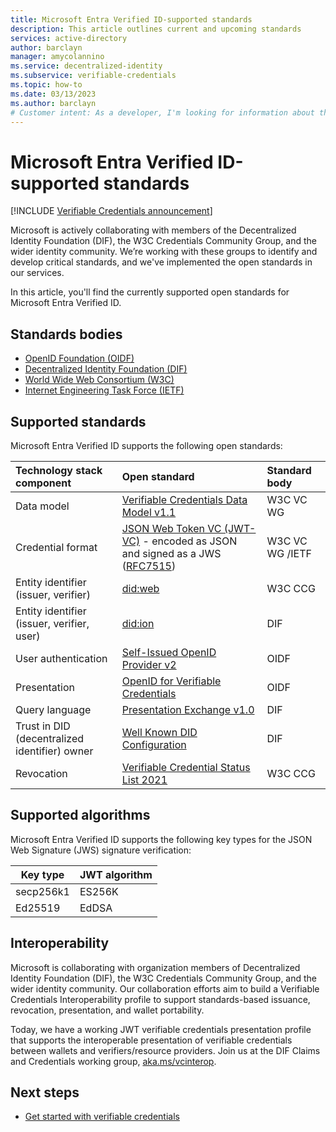 ```yaml
---
title: Microsoft Entra Verified ID-supported standards
description: This article outlines current and upcoming standards
services: active-directory
author: barclayn
manager: amycolannino
ms.service: decentralized-identity
ms.subservice: verifiable-credentials
ms.topic: how-to
ms.date: 03/13/2023
ms.author: barclayn
# Customer intent: As a developer, I'm looking for information about the open standards that are supported by Microsoft Entra Verified ID.
---
```


# Microsoft Entra Verified ID-supported standards

[!INCLUDE [Verifiable Credentials announcement](~/../azure-docs-pr/includes/verifiable-credentials-brand.md)]

Microsoft is actively collaborating with members of the Decentralized Identity Foundation (DIF), the W3C Credentials Community Group, and the wider identity community. We’re working with these groups to identify and develop critical standards, and we've implemented the open standards in our services. 

In this article, you'll find the currently supported open standards for Microsoft Entra Verified ID.

## Standards bodies

- [OpenID Foundation (OIDF)](https://openid.net/foundation/)
- [Decentralized Identity Foundation (DIF)](https://identity.foundation/)
- [World Wide Web Consortium (W3C)](https://www.w3.org/)
- [Internet Engineering Task Force (IETF)](https://www.ietf.org/)

## Supported standards

Microsoft Entra Verified ID supports the following open standards:

| Technology stack component | Open standard | Standard body |
|:------|:-----|:-----|
| Data model | [Verifiable Credentials Data Model v1.1](https://www.w3.org/TR/vc-data-model) | W3C VC WG |
| Credential format | [JSON Web Token VC (JWT-VC)](https://www.w3.org/TR/vc-data-model/#json-web-token) - encoded as JSON and signed as a JWS ([RFC7515](https://datatracker.ietf.org/doc/html/rfc7515)) | W3C VC WG /IETF |
| Entity identifier (issuer, verifier) | [did:web](https://github.com/w3c-ccg/did-method-web) | W3C CCG |
| Entity identifier (issuer, verifier, user) | [did:ion](https://github.com/decentralized-identity/ion)| DIF |
| User authentication | [Self-Issued OpenID Provider v2](https://openid.net/specs/openid-connect-self-issued-v2-1_0.html)| OIDF |
| Presentation | [OpenID for Verifiable Credentials](https://openid.net/specs/openid-connect-4-verifiable-presentations-1_0.html) | OIDF|
| Query language | [Presentation Exchange v1.0](https://identity.foundation/presentation-exchange/spec/v1.0.0/)| DIF |
| Trust in DID (decentralized identifier) owner | [Well Known DID Configuration](https://identity.foundation/.well-known/resources/did-configuration)| DIF |
| Revocation |[Verifiable Credential Status List 2021](https://w3c.github.io/vc-status-list-2021/)| W3C CCG |

## Supported algorithms

Microsoft Entra Verified ID supports the following key types for the JSON Web Signature (JWS) signature verification:

|Key type|JWT algorithm|
|--------|-------------|
|secp256k1|ES256K|
|Ed25519|EdDSA|

## Interoperability

Microsoft is collaborating with organization members of Decentralized Identity Foundation (DIF), the W3C Credentials Community Group, and the wider identity community. Our collaboration efforts aim to build a Verifiable Credentials Interoperability profile to support standards-based issuance, revocation, presentation, and wallet portability.

Today, we have a working JWT verifiable credentials presentation profile that supports the interoperable presentation of verifiable credentials between wallets and verifiers/resource providers. Join us at the DIF Claims and Credentials working group, [aka.ms/vcinterop](https://aka.ms/vcinterop).

## Next steps

- [Get started with verifiable credentials](verifiable-credentials-configure-tenant.md)
